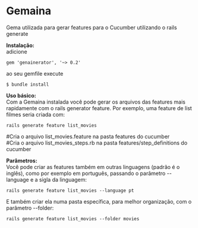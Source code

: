 # Gemaina

Gema utilizada para gerar features para o Cucumber utilizando o rails generate

**Instalação:**  
adicione  
```
gem 'genainerator', '~> 0.2'  
```
ao seu gemfile
execute  
```
$ bundle install
```
**Uso básico:**  
Com a Gemaina instalada você pode gerar os arquivos das features mais rapidamente com o rails generator feature.
Por exemplo, uma feature de list filmes seria criada com:  
 ```
 rails generate feature list_movies
 ```
  #Cria o arquivo list_movies.feature na pasta features do cucumber  
  #Cria o arquivo list_movies_steps.rb na pasta features/step_definitions do cucumber  
  
**Parâmetros:**  
Você pode criar as features também em outras linguagens (padrão é o inglês), como por exemplo em português, passando o parâmetro --language e a sigla da linguagem:  
```
rails generate feature list_movies --language pt  
```
E também criar ela numa pasta específica, para melhor organização, com o parâmetro --folder:  
```
rails generate feature list_movies --folder movies  
```

